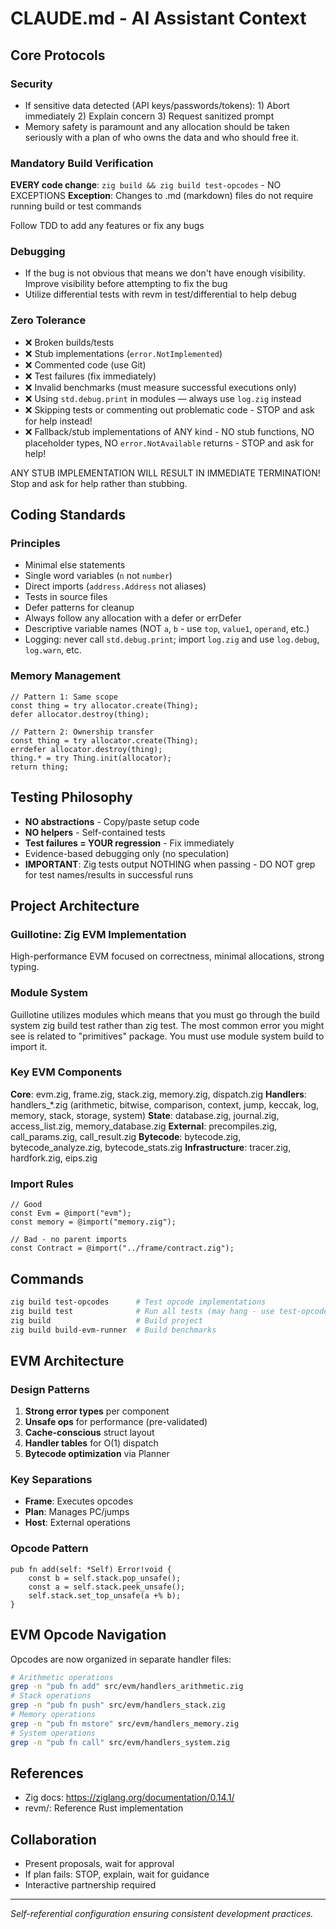 # CLAUDE.md - AI Assistant Context

## Core Protocols

### Security

- If sensitive data detected (API keys/passwords/tokens): 1) Abort immediately 2) Explain concern 3) Request sanitized prompt
- Memory safety is paramount and any allocation should be taken seriously with a plan of who owns the data and who should free it.

### Mandatory Build Verification

**EVERY code change**: `zig build && zig build test-opcodes` - NO EXCEPTIONS
**Exception**: Changes to .md (markdown) files do not require running build or test commands

Follow TDD to add any features or fix any bugs

### Debugging

- If the bug is not obvious that means we don't have enough visibility. Improve visibility before attempting to fix the bug
- Utilize differential tests with revm in test/differential to help debug

### Zero Tolerance

- ❌ Broken builds/tests
- ❌ Stub implementations (`error.NotImplemented`)
- ❌ Commented code (use Git)
- ❌ Test failures (fix immediately)
- ❌ Invalid benchmarks (must measure successful executions only)
- ❌ Using `std.debug.print` in modules — always use `log.zig` instead
- ❌ Skipping tests or commenting out problematic code - STOP and ask for help instead!
- ❌ Fallback/stub implementations of ANY kind - NO stub functions, NO placeholder types, NO `error.NotAvailable` returns - STOP and ask for help!

ANY STUB IMPLEMENTATION WILL RESULT IN IMMEDIATE TERMINATION! Stop and ask for help rather than stubbing.

## Coding Standards

### Principles

- Minimal else statements
- Single word variables (`n` not `number`)
- Direct imports (`address.Address` not aliases)
- Tests in source files
- Defer patterns for cleanup
- Always follow any allocation with a defer or errDefer
- Descriptive variable names (NOT `a`, `b` - use `top`, `value1`, `operand`, etc.)
- Logging: never call `std.debug.print`; import `log.zig` and use `log.debug`, `log.warn`, etc.

### Memory Management

```zig
// Pattern 1: Same scope
const thing = try allocator.create(Thing);
defer allocator.destroy(thing);

// Pattern 2: Ownership transfer
const thing = try allocator.create(Thing);
errdefer allocator.destroy(thing);
thing.* = try Thing.init(allocator);
return thing;
```

## Testing Philosophy

- **NO abstractions** - Copy/paste setup code
- **NO helpers** - Self-contained tests
- **Test failures = YOUR regression** - Fix immediately
- Evidence-based debugging only (no speculation)
- **IMPORTANT**: Zig tests output NOTHING when passing - DO NOT grep for test names/results in successful runs

## Project Architecture

### Guillotine: Zig EVM Implementation

High-performance EVM focused on correctness, minimal allocations, strong typing.

### Module System

Guillotine utilizes modules which means that you must go through the build system zig build test rather than zig test.
The most common error you might see is related to "primitives" package. You must use module system build to import it.

### Key EVM Components

**Core**: evm.zig, frame.zig, stack.zig, memory.zig, dispatch.zig
**Handlers**: handlers\_\*.zig (arithmetic, bitwise, comparison, context, jump, keccak, log, memory, stack, storage, system)
**State**: database.zig, journal.zig, access_list.zig, memory_database.zig
**External**: precompiles.zig, call_params.zig, call_result.zig
**Bytecode**: bytecode.zig, bytecode_analyze.zig, bytecode_stats.zig
**Infrastructure**: tracer.zig, hardfork.zig, eips.zig

### Import Rules

```zig
// Good
const Evm = @import("evm");
const memory = @import("memory.zig");

// Bad - no parent imports
const Contract = @import("../frame/contract.zig");
```

## Commands

```bash
zig build test-opcodes      # Test opcode implementations
zig build test              # Run all tests (may hang - use test-opcodes instead)
zig build                   # Build project
zig build build-evm-runner  # Build benchmarks
```

## EVM Architecture

### Design Patterns

1. **Strong error types** per component
2. **Unsafe ops** for performance (pre-validated)
3. **Cache-conscious** struct layout
4. **Handler tables** for O(1) dispatch
5. **Bytecode optimization** via Planner

### Key Separations

- **Frame**: Executes opcodes
- **Plan**: Manages PC/jumps
- **Host**: External operations

### Opcode Pattern

```zig
pub fn add(self: *Self) Error!void {
    const b = self.stack.pop_unsafe();
    const a = self.stack.peek_unsafe();
    self.stack.set_top_unsafe(a +% b);
}
```

## EVM Opcode Navigation

Opcodes are now organized in separate handler files:

```bash
# Arithmetic operations
grep -n "pub fn add" src/evm/handlers_arithmetic.zig
# Stack operations
grep -n "pub fn push" src/evm/handlers_stack.zig
# Memory operations
grep -n "pub fn mstore" src/evm/handlers_memory.zig
# System operations
grep -n "pub fn call" src/evm/handlers_system.zig
```

## References

- Zig docs: https://ziglang.org/documentation/0.14.1/
- revm/: Reference Rust implementation

## Collaboration

- Present proposals, wait for approval
- If plan fails: STOP, explain, wait for guidance
- Interactive partnership required

---

_Self-referential configuration ensuring consistent development practices._

